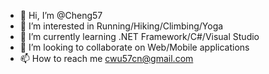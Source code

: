 - 👋 Hi, I’m @Cheng57
- 👀 I’m interested in Running/Hiking/Climbing/Yoga
- 🌱 I’m currently learning .NET Framework/C#/Visual Studio
- 💞️ I’m looking to collaborate on Web/Mobile applications
- 📫 How to reach me cwu57cn@gmail.com

<!---
Cheng57/Cheng57 is a ✨ special ✨ repository because its `README.md` (this file) appears on your GitHub profile.
You can click the Preview link to take a look at your changes.
--->
